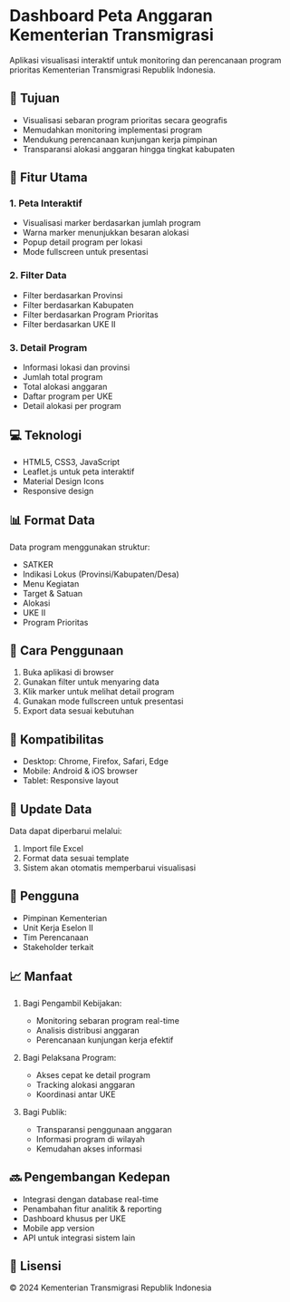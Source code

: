 # Dashboard Peta Anggaran Kementerian Transmigrasi

Aplikasi visualisasi interaktif untuk monitoring dan perencanaan program prioritas Kementerian Transmigrasi Republik Indonesia.

## 🎯 Tujuan

- Visualisasi sebaran program prioritas secara geografis
- Memudahkan monitoring implementasi program
- Mendukung perencanaan kunjungan kerja pimpinan
- Transparansi alokasi anggaran hingga tingkat kabupaten

## 🌟 Fitur Utama

### 1. Peta Interaktif
- Visualisasi marker berdasarkan jumlah program
- Warna marker menunjukkan besaran alokasi
- Popup detail program per lokasi
- Mode fullscreen untuk presentasi

### 2. Filter Data
- Filter berdasarkan Provinsi
- Filter berdasarkan Kabupaten
- Filter berdasarkan Program Prioritas
- Filter berdasarkan UKE II

### 3. Detail Program
- Informasi lokasi dan provinsi
- Jumlah total program
- Total alokasi anggaran
- Daftar program per UKE
- Detail alokasi per program

## 💻 Teknologi

- HTML5, CSS3, JavaScript
- Leaflet.js untuk peta interaktif
- Material Design Icons
- Responsive design

## 📊 Format Data

Data program menggunakan struktur:
- SATKER
- Indikasi Lokus (Provinsi/Kabupaten/Desa)
- Menu Kegiatan
- Target & Satuan
- Alokasi
- UKE II
- Program Prioritas

## 🚀 Cara Penggunaan

1. Buka aplikasi di browser
2. Gunakan filter untuk menyaring data
3. Klik marker untuk melihat detail program
4. Gunakan mode fullscreen untuk presentasi
5. Export data sesuai kebutuhan

## 📱 Kompatibilitas

- Desktop: Chrome, Firefox, Safari, Edge
- Mobile: Android & iOS browser
- Tablet: Responsive layout

## 🔄 Update Data

Data dapat diperbarui melalui:
1. Import file Excel
2. Format data sesuai template
3. Sistem akan otomatis memperbarui visualisasi

## 👥 Pengguna

- Pimpinan Kementerian
- Unit Kerja Eselon II
- Tim Perencanaan
- Stakeholder terkait

## 📈 Manfaat

1. Bagi Pengambil Kebijakan:
   - Monitoring sebaran program real-time
   - Analisis distribusi anggaran
   - Perencanaan kunjungan kerja efektif

2. Bagi Pelaksana Program:
   - Akses cepat ke detail program
   - Tracking alokasi anggaran
   - Koordinasi antar UKE

3. Bagi Publik:
   - Transparansi penggunaan anggaran
   - Informasi program di wilayah
   - Kemudahan akses informasi

## 🔜 Pengembangan Kedepan

- Integrasi dengan database real-time
- Penambahan fitur analitik & reporting
- Dashboard khusus per UKE
- Mobile app version
- API untuk integrasi sistem lain

## 📝 Lisensi

© 2024 Kementerian Transmigrasi Republik Indonesia 